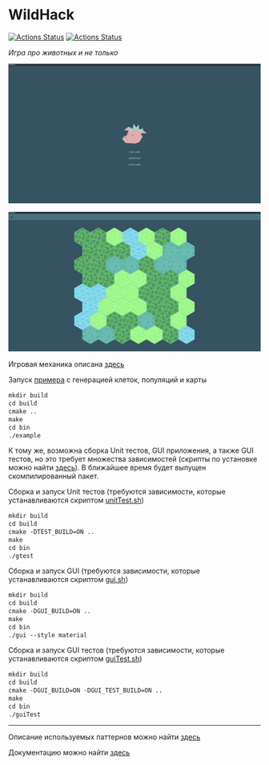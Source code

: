 # WildHack

[![Actions Status](https://github.com/NikitaEvs/peach/workflows/unit_tests/badge.svg)](https://github.com/NikitaEvs/peach/actions)
[![Actions Status](https://github.com/NikitaEvs/peach/workflows/gui_test/badge.svg)](https://github.com/NikitaEvs/peach/actions)

_Игра про животных и не только_

![Start view](.github/pictures/punk.png)

![Cells map](.github/pictures/cells.png)

Игровая механика описана [здесь](docs/gameplay.md)

Запуск [примера](test/test.cpp) с генерацией клеток, популяций и карты

```shell script
mkdir build
cd build
cmake ..
make
cd bin
./example
```

К тому же, возможна сборка Unit тестов, GUI приложения, а также GUI тестов, но это требует множества
зависимостей (скрипты по установке можно найти [здесь](ci)). В ближайшее время будет выпущен скомпилированный
пакет.

Сборка и запуск Unit тестов (требуются зависимости, которые устанавливаются скриптом [unitTest.sh](ci/unitTest.sh))

```shell script
mkdir build
cd build
cmake -DTEST_BUILD=ON ..
make
cd bin
./gtest
```

Сборка и запуск GUI (требуются зависимости, которые устанавливаются скриптом [gui.sh](ci/gui.sh))

```shell script
mkdir build
cd build
cmake -DGUI_BUILD=ON ..
make
cd bin
./gui --style material
```

Сборка и запуск GUI тестов (требуются зависимости, которые устанавливаются скриптом [guiTest.sh](ci/guiTest.sh))

```shell script
mkdir build
cd build
cmake -DGUI_BUILD=ON -DGUI_TEST_BUILD=ON ..
make
cd bin
./guiTest
```

---
Описание используемых паттернов можно найти [здесь](docs/patterns.md)

Документацию можно найти [здесь](http://51.15.97.72:5555/)